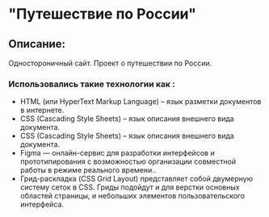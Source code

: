 # "Путешествие по России"
## Описание: 
Одностороничный сайт. Проект о путешествии по России.

### Использовались такие технологии как :
* HTML (или HyperText Markup Language) – язык разметки документов в интернете.
* CSS (Cascading Style Sheets) – язык описания внешнего вида документа.
* CSS (Cascading Style Sheets) – язык описания внешнего вида документа.
* Figma — онлайн-сервис для разработки интерфейсов и прототипирования с возможностью организации совместной работы в режиме реального времени..
* Грид-раскладка (CSS Grid Layout) представляет собой двумерную систему сеток в CSS. Гриды подойдут и для верстки основных областей страницы, и небольших элементов пользовательского интерфейса.
